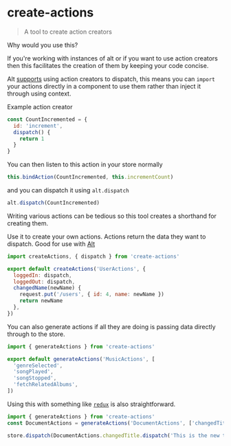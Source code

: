 # create-actions

> A tool to create action creators

Why would you use this?

If you're working with instances of alt or if you want to use action creators then this facilitates the creation of them by keeping your code concise.

Alt [supports](https://github.com/goatslacker/alt/commit/cd54ed13040ceb6edf1826ec5cbc69facdf9a19e) using action creators to dispatch, this means you can `import` your actions directly in a component to use them rather than inject it through using context.

Example action creator

```js
const CountIncremented = {
  id: 'increment',
  dispatch() {
    return 1
  }
}
```

You can then listen to this action in your store normally

```js
this.bindAction(CountIncremented, this.incrementCount)
```

and you can dispatch it using `alt.dispatch`

```js
alt.dispatch(CountIncremented)
```

Writing various actions can be tedious so this tool creates a shorthand for creating them.

Use it to create your own actions. Actions return the data they want to dispatch.
Good for use with [Alt](https://github.com/goatslacker/alt)

```js
import createActions, { dispatch } from 'create-actions'

export default createActions('UserActions', {
  loggedIn: dispatch,
  loggedOut: dispatch,
  changedName(newName) {
    request.put('/users', { id: 4, name: newName })
    return newName
  },
})
```

You can also generate actions if all they are doing is passing data directly through to the store.

```js
import { generateActions } from 'create-actions'

export default generateActions('MusicActions', [
  'genreSelected',
  'songPlayed',
  'songStopped',
  'fetchRelatedAlbums',
])
```

Using this with something like [`redux`](https://github.com/rackt/redux) is also straightforward.

```js
import { generateActions } from 'create-actions'
const DocumentActions = generateActions('DocumentActions', ['changedTitle'])

store.dispatch(DocumentActions.changedTitle.dispatch('This is the new title'))
```
